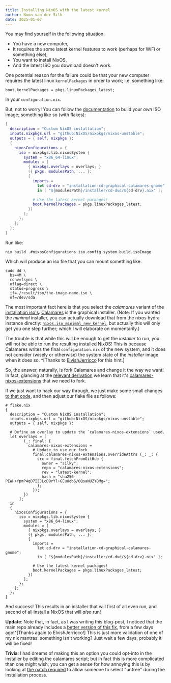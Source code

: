 ```yaml
---
title: Installing NixOS with the latest kernel
author: Noon van der Silk
date: 2025-01-07
---
```


You may find yourself in the following situation:

- You have a new computer,
- It requires the some latest kernel features to work (perhaps for WiFi or
    something else),
- You want to install NixOS,
- And the latest ISO you download doesn't work.

One potential reason for the failure could be that your new computer requires
the latest linux `kernelPackages` in order to work; i.e. something like:

```
boot.kernelPackages = pkgs.linuxPackages_latest;
```

In your `configuration.nix`.

But, not to worry! You can follow the
[documentation](https://nixos.org/manual/nixos/stable/#sec-booting-from-usb)
to build your _own_ ISO image; something like so (with flakes):

```nix
{
  description = "Custom NixOS installation";
  inputs.nixpkgs.url = "github:NixOS/nixpkgs/nixos-unstable";
  outputs = { self, nixpkgs }:
  {
    nixosConfigurations = {
      iso = nixpkgs.lib.nixosSystem {
        system = "x86_64-linux";
        modules = [
          { nixpkgs.overlays = overlays; }
          ({ pkgs, modulesPath, ... }:
          {
            imports =
              let cd-drv = "installation-cd-graphical-calamares-gnome";
              in [ "${modulesPath}/installer/cd-dvd/${cd-drv}.nix" ];

            # Use the latest kernel packages!
            boot.kernelPackages = pkgs.linuxPackages_latest;
          })
        ];
      };
    };
  };
}
```

Run like:

```shell
nix build .#nixosConfigurations.iso.config.system.build.isoImage
```

Which will produce an iso file that you can mount something like:

```shell
sudo dd \
  bs=4M \
  conv=fsync \
  oflag=direct \
  status=progress \
  if=./result/iso/the-image-name.iso \
  of=/dev/sda
```

The most important fact here is that you select the _calamares_ variant of the
[installation
iso's](https://github.com/NixOS/nixpkgs/tree/master/nixos/modules/installer/cd-dvd).
[Calamares](https://github.com/calamares/calamares/) is the graphical
installer. (Note: If you wanted the _minimal_ installer, you can actually
download that from the nixos hydra instance directly:
[`nixos.iso_minimal_new_kernel`](https://hydra.nixos.org/job/nixos/trunk-combined/nixos.iso_minimal_new_kernel_no_zfs.x86_64-linux),
but actually this will only get you one step further; which I will elaborate
on momentarily.)

The trouble is that while this will be enough to get the _installer_ to run,
you will not be able to run the resulting installed NixOS! This is because
Calamares writes the final `configuration.nix` of the new system, and it does
not consider (wisely or otherwise) the system state of the _installer_ image
when it does so. ^[Thanks to [ElvishJerricco](https://github.com/ElvishJerricco) for this hint.]

So, the answer, naturally, is fork Calamares and change it the way we want! In
fact, glancing at the [relevant
derivation](https://github.com/NixOS/nixpkgs/blob/master/nixos/modules/installer/cd-dvd/installation-cd-graphical-calamares.nix#L19) we learn that it's [calamares-nixos-extensions](https://github.com/NixOS/calamares-nixos-extensions) that we need to fork.

If we just want to hack our way through, we just make some small changes [to
that code](https://github.com/NixOS/calamares-nixos-extensions/compare/calamares...silky:calamares-nixos-extensions:latest-kernel),
and then adjust our flake file as follows:

``` lang=nix
# flake.nix
{
  description = "Custom NixOS installation";
  inputs.nixpkgs.url = "github:NixOS/nixpkgs/nixos-unstable";
  outputs = { self, nixpkgs }:

  # Define an overlay to update the `calamares-nixos-extensions` used.
  let overlays = [
        (_: final: {
          calamares-nixos-extensions =
            # Update to use our fork
            final.calamares-nixos-extensions.overrideAttrs (_: _: {
              src = final.fetchFromGitHub {
                owner = "silky";
                repo = "calamares-nixos-extensions";
                rev = "latest-kernel";
                hash = "sha256-PEWH+YpmP4qD7IZJLcD9rYl+GEuHqbS/OQsaNUZYBMg=";
              };
            });
        })
      ];
  in
  {
    nixosConfigurations = {
      iso = nixpkgs.lib.nixosSystem {
        system = "x86_64-linux";
        modules = [
          { nixpkgs.overlays = overlays; }
          ({ pkgs, modulesPath, ... }:
          {
            imports =
              let cd-drv = "installation-cd-graphical-calamares-gnome";
              in [ "${modulesPath}/installer/cd-dvd/${cd-drv}.nix" ];

            # Use the latest kernel packages!
            boot.kernelPackages = pkgs.linuxPackages_latest;
          })
        ];
      };
    };
  };
}
```

And success! This results in an installer that will first of all even run, and
second of all install a NixOS that will _also_ run!

**Update**: Note that, in fact, as I was writing this blog-post, I noticed that
the main repo already includes a [better version of this
fix](https://github.com/NixOS/calamares-nixos-extensions/commit/381e34385106f548568ece2395806a6ab4cf6e5f),
from a few days ago!^[Thanks again to ElvishJerricco!] This is just more validation of one of my nix mantras:
something isn't working? Just wait a few days, probably it will be fixed!

**Trivia**: I had dreams of making this an option you could opt-into in the
installer by editing the calamares script; but in fact this is more
complicated than one might wish; you can get a sense for how annoying this is
by looking at [the patch
required](https://github.com/NixOS/nixpkgs/blob/master/pkgs/tools/misc/calamares/0004-Adds-unfree-qml-to-packagechooserq.patch)
to allow someone to select "unfree" during the installation process.
